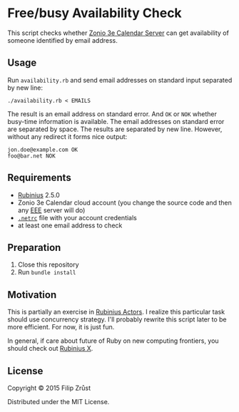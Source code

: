# Free/busy Availability Check

This script checks whether [Zonio 3e Calendar Server](https://zonio.net/calendar/) can get availability of someone identified by email address.

## Usage

Run `availability.rb` and send email addresses on standard input separated by new line:

    ./availability.rb < EMAILS

The result is an email address on standard error. And `OK` or `NOK`
whether busy-time information is available. The email addresses on standard error are separated by space. The results are separated by new line. However, without any redirect it forms nice output:

    jon.doe@example.com OK
    foo@bar.net NOK

## Requirements

- [Rubinius](http://rubini.us) 2.5.0
- Zonio 3e Calendar cloud account (you change the source code and then any [EEE](https://zonio.net/docs/display/3E/Easy+Event+Exchange+protocol) server will do)
- [`.netrc`](http://www.gnu.org/software/inetutils/manual/html_node/The-_002enetrc-File.html) file with your account credentials
- at least one email address to check

## Preparation

1. Close this repository
2. Run `bundle install`

## Motivation

This is partially an exercise in [Rubinius Actors](http://rubini.us/doc/en/systems/concurrency/). I realize this particular task should use concurrency strategy. I'll probably rewrite this script later to be more efficient. For now, it is just fun.

In general, if care about future of Ruby on new computing frontiers, you should check out [Rubinius X](http://x.rubini.us).

## License

Copyright © 2015 Filip Zrůst

Distributed under the MIT License.

